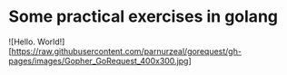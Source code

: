 # Some practical exercises in golang
 
![Hello. World!][https://raw.githubusercontent.com/parnurzeal/gorequest/gh-pages/images/Gopher_GoRequest_400x300.jpg]